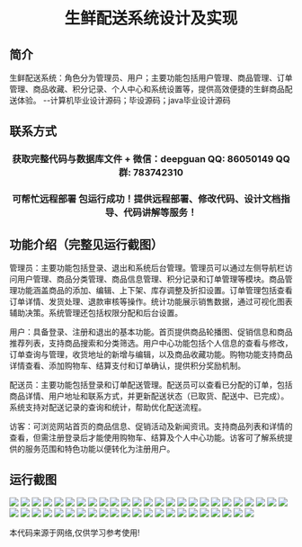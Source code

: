 <p><h1 align="center">生鲜配送系统设计及实现</h1></p>

## 简介
生鲜配送系统：角色分为管理员、用户；主要功能包括用户管理、商品管理、订单管理、商品收藏、积分记录、个人中心和系统设置等，提供高效便捷的生鲜商品配送体验。    --计算机毕业设计源码；毕设源码；java毕业设计源码


## 联系方式
<p><h3 align="center">获取完整代码与数据库文件 + 微信：deepguan QQ: 86050149 QQ群: 783742310</h3></p>
<p><h3 align="center">可帮忙远程部署 包运行成功！提供远程部署、修改代码、设计文档指导、代码讲解等服务！</h3></p>

## 功能介绍（完整见运行截图）
管理员：主要功能包括登录、退出和系统后台管理。管理员可以通过左侧导航栏访问用户管理、商品分类管理、商品信息管理、积分记录和订单管理等模块。商品管理功能涵盖商品的添加、编辑、上下架、库存调整及折扣设置。订单管理包括查看订单详情、发货处理、退款审核等操作。统计功能展示销售数据，通过可视化图表辅助决策。系统管理还包括权限分配和后台设置。

用户：具备登录、注册和退出的基本功能。首页提供商品轮播图、促销信息和商品推荐列表，支持商品搜索和分类筛选。用户中心功能包括个人信息的查看与修改，订单查询与管理，收货地址的新增与编辑，以及商品收藏功能。购物功能支持商品详情查看、添加购物车、结算支付和订单确认，提供积分奖励机制。

配送员：主要功能包括登录和订单配送管理。配送员可以查看已分配的订单，包括商品详情、用户地址和联系方式，并更新配送状态（已取货、配送中、已完成）。系统支持对配送记录的查询和统计，帮助优化配送流程。

访客：可浏览网站首页的商品信息、促销活动及新闻资讯。支持商品列表和详情的查看，但需注册登录后才能使用购物车、结算及个人中心功能。访客可了解系统提供的服务范围和特色功能以便转化为注册用户。


## 运行截图
![](img/001.jpg)
![](img/002.jpg)
![](img/003.jpg)
![](img/004.jpg)
![](img/005.jpg)
![](img/006.jpg)
![](img/007.jpg)
![](img/008.jpg)
![](img/009.jpg)
![](img/010.jpg)
![](img/011.jpg)
![](img/012.jpg)
![](img/013.jpg)
![](img/014.jpg)
![](img/015.jpg)
![](img/016.jpg)
![](img/017.jpg)
![](img/018.jpg)
![](img/019.jpg)
![](img/020.jpg)
![](img/021.jpg)
![](img/022.jpg)
![](img/023.jpg)
![](img/024.jpg)
![](img/025.jpg)
![](img/026.jpg)
![](img/027.jpg)
![](img/028.jpg)
![](img/029.jpg)
![](img/030.jpg)
![](img/031.jpg)
![](img/032.jpg)
![](img/033.jpg)
![](img/034.jpg)
![](img/035.jpg)
![](img/036.jpg)
![](img/037.jpg)
![](img/038.jpg)
![](img/039.jpg)
![](img/040.jpg)
![](img/041.jpg)
![](img/042.jpg)
![](img/043.jpg)
![](img/044.jpg)
![](img/045.jpg)
![](img/046.jpg)
![](img/047.jpg)

<p>本代码来源于网络,仅供学习参考使用!</p>
